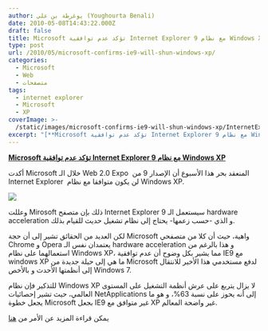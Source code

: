 ```yaml
---
author: يوغرطة بن علي (Youghourta Benali)
date: 2010-05-08T14:43:22.000Z
draft: false
title: Microsoft تؤكد عدم توافقية Internet Explorer 9 مع نظام Windows XP
type: post
url: /2010/05/microsoft-confirms-ie9-will-shun-windows-xp/
categories:
  - Microsoft
  - Web
  - متصفحات
tags:
  - internet explorer
  - Microsoft
  - XP
coverImage: >-
  /static/images/microsoft-confirms-ie9-will-shun-windows-xp/InternetExplorer9.jpg
excerpt: "[**Microsoft تؤكد عدم توافقية Internet Explorer 9 مع نظام Windows XP**](https://www.it-scoop.com/2010/05/Microsoft-confirms-IE9-will-shun-Windows-XP)\n\nأكدت Microsoft خلال الـ Web 2.0 Expo \_المنعقد بحر هذا الأسبوع أن الإصدار 9 من Internet Explorer \_لن يكون متوافقا مع نظام Windows XP.\n\n\n\nوعللت Mirosoft ذلك بإن متصفح Internet Explorer"
---
```

[**Microsoft تؤكد عدم توافقية Internet Explorer 9 مع نظام Windows XP**](https://www.it-scoop.com/2010/05/Microsoft-confirms-IE9-will-shun-Windows-XP)

أكدت Microsoft خلال الـ Web 2.0 Expo  المنعقد بحر هذا الأسبوع أن الإصدار 9 من Internet Explorer  لن يكون متوافقا مع نظام Windows XP.

![](/static/images/microsoft-confirms-ie9-will-shun-windows-xp/InternetExplorer9.jpg)

وعللت Mirosoft ذلك بإن متصفح Internet Explorer 9 سيستعمل الـ hardware acceleration و الذي -حسب زعمها- يحتاج إلى نظام تشغيل حديث للقيام بذلك.

لكن العديد من الحقائق تشير إلى أن حجة Microsoft واهية، حيث أن كلا من متصفحي Chrome و Opera يعتمدان نفس الـ hardware acceleration و هذا بالرغم من استعمالهما على نظام Windows XP، مما يشير بكل وضوح أن عدم توافقية IE9 مع windows XP ما هي إلى حيلة جديدة من Microsoft لدفع مستخدمي هذا الأخير للانتقال إلى أنظمتها الأحدث و بالأخص Windows 7.

للتذكير فإن نظام Windows XP لا يزال يتربع على عرش أنظمة التشغيل على المستوى العالمي، حيث تشير إحصائيات NetApplications إلى أنه يحوز على نسبة 63%، و هو ما يجعل خطوة Microsoft بجعل IE9 غير متوافق مع XP غير واضحة المعالم.

يمكن قراءة المزيد عن الأمر من [هنا](http://www.computerworld.com/s/article/9176396/Microsoft_pushes_users_to_ditch_XP_with_IE9\_plans_says_analyst)
